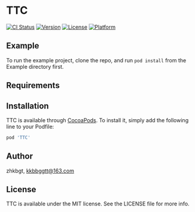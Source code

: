 # TTC

[![CI Status](https://img.shields.io/travis/zhkbgt/TTC.svg?style=flat)](https://travis-ci.org/zhkbgt/TTC)
[![Version](https://img.shields.io/cocoapods/v/TTC.svg?style=flat)](https://cocoapods.org/pods/TTC)
[![License](https://img.shields.io/cocoapods/l/TTC.svg?style=flat)](https://cocoapods.org/pods/TTC)
[![Platform](https://img.shields.io/cocoapods/p/TTC.svg?style=flat)](https://cocoapods.org/pods/TTC)

## Example

To run the example project, clone the repo, and run `pod install` from the Example directory first.

## Requirements

## Installation

TTC is available through [CocoaPods](https://cocoapods.org). To install
it, simply add the following line to your Podfile:

```ruby
pod 'TTC'
```

## Author

zhkbgt, kkbbggtt@163.com

## License

TTC is available under the MIT license. See the LICENSE file for more info.
